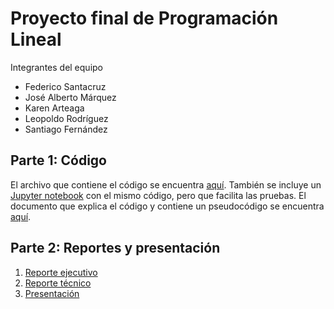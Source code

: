 # Proyecto final de Programación Lineal

Integrantes del equipo
- Federico Santacruz
- José Alberto Márquez
- Karen Arteaga
- Leopoldo Rodríguez
- Santiago Fernández

## Parte 1: Código
El archivo que contiene el código se encuentra [aquí](https://github.com/betomqz/progra-lineal-proyecto/blob/main/simplex.py). También se incluye un [Jupyter notebook](https://github.com/betomqz/progra-lineal-proyecto/blob/main/Simplex.ipynb) con el mismo código, pero que facilita las pruebas. El documento que explica el código y contiene un pseudocódigo se encuentra [aquí](https://github.com/betomqz/progra-lineal-proyecto/blob/main/reporte/proyecto-proglin.pdf).

## Parte 2: Reportes y presentación
1. [Reporte ejecutivo](https://github.com/betomqz/progra-lineal-proyecto/blob/main/reporte-2/reporte-ejec.pdf)
2. [Reporte técnico](https://github.com/betomqz/progra-lineal-proyecto/blob/main/reporte-2/parte2.pdf)
3. [Presentación](https://github.com/betomqz/progra-lineal-proyecto/blob/main/reporte-2/presentacion.pdf)
